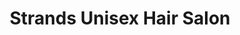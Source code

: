 ---
title: "Strands Unisex Hair Salon"
url: /gateshead/strands-unisex-hair-salon/
shop: hairdresser
---